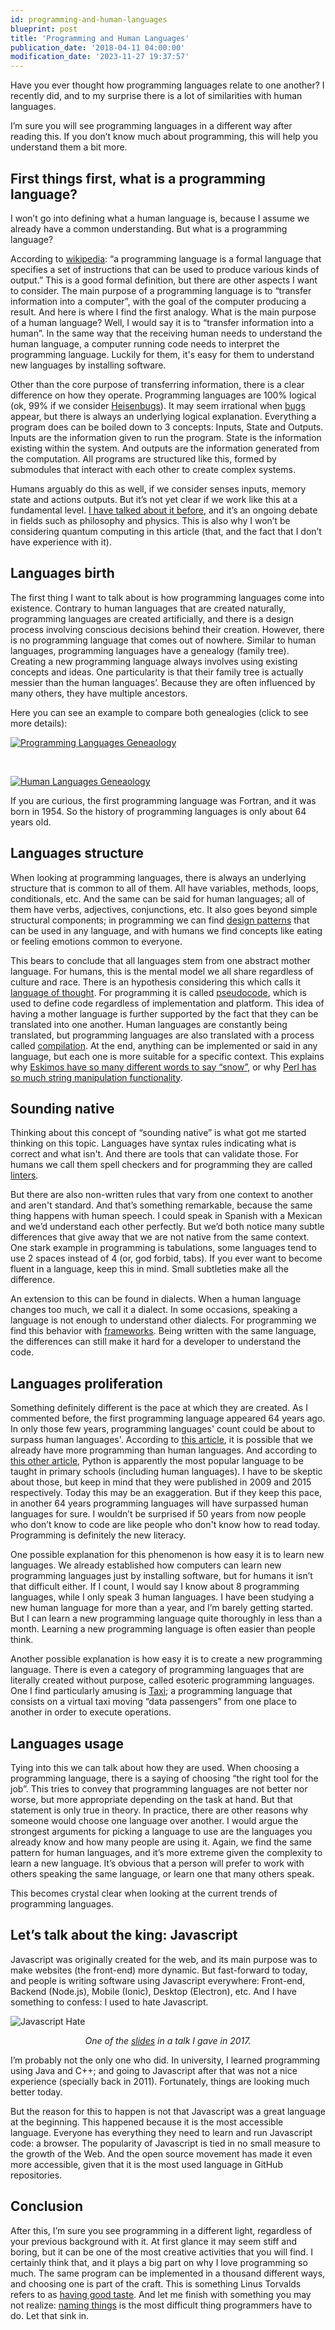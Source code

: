```yaml
---
id: programming-and-human-languages
blueprint: post
title: 'Programming and Human Languages'
publication_date: '2018-04-11 04:00:00'
modification_date: '2023-11-27 19:37:57'
---
```


Have you ever thought how programming languages relate to one another? I recently did, and to my surprise there is a lot of similarities with human languages.

I’m sure you will see programming languages in a different way after reading this. If you don’t know much about programming, this will help you understand them a bit more.

## First things first, what is a programming language?

I won’t go into defining what a human language is, because I assume we already have a common understanding. But what is a programming language?

According to [wikipedia](https://en.wikipedia.org/wiki/Programming_language): “a programming language is a formal language that specifies a set of instructions that can be used to produce various kinds of output.” This is a good formal definition, but there are other aspects I want to consider. The main purpose of a programming language is to “transfer information into a computer”, with the goal of the computer producing a result. And here is where I find the first analogy. What is the main purpose of a human language? Well, I would say it is to “transfer information into a human”. In the same way that the receiving human needs to understand the human language, a computer running code needs to interpret the programming language. Luckily for them, it's easy for them to understand new languages by installing software.

Other than the core purpose of transferring information, there is a clear difference on how they operate. Programming languages are 100% logical (ok, 99% if we consider [Heisenbugs](https://en.wikipedia.org/wiki/Heisenbug)). It may seem irrational when [bugs](https://en.wikipedia.org/wiki/Software_bug) appear, but there is always an underlying logical explanation. Everything a program does can be boiled down to 3 concepts: Inputs, State and Outputs. Inputs are the information given to run the program. State is the information existing within the system. And outputs are the information generated from the computation. All programs are structured like this, formed by submodules that interact with each other to create complex systems.

Humans arguably do this as well, if we consider senses inputs, memory state and actions outputs. But it’s not yet clear if we work like this at a fundamental level. [I have talked about it before](https://noeldemartin.com/posts/let-s-agree-to-disagree), and it’s an ongoing debate in fields such as philosophy and physics. This is also why I won’t be considering quantum computing in this article (that, and the fact that I don’t have experience with it).

## Languages birth

The first thing I want to talk about is how programming languages come into existence. Contrary to human languages that are created naturally, programming languages are created artificially, and there is a design process involving conscious decisions behind their creation. However, there is no programming language that comes out of nowhere. Similar to human languages, programming languages have a genealogy (family tree). Creating a new programming language always involves using existing concepts and ideas. One particularity is that their family tree is actually messier than the human languages’. Because they are often influenced by many others, they have multiple ancestors.

Here you can see an example to compare both genealogies (click to see more details):

<div class="flex flex-col items-center justify-center md:flex-row">

[![Programming Languages Geneaology](/img/blog/ProgrammingLanguagesGeneaology.jpg)](http://rigaux.org/language-study/diagram.html)

&nbsp;
&nbsp;
&nbsp;

[![Human Languages Geneaology](/img/blog/HumanLanguagesGeneaology.jpg)](http://sssscomic.com/comic.php?page=196)

</div>

If you are curious, the first programming language was Fortran, and it was born in 1954. So the history of programming languages is only about 64 years old.

## Languages structure

When looking at programming languages, there is always an underlying structure that is common to all of them. All have variables, methods, loops, conditionals, etc. And the same can be said for human languages; all of them have verbs, adjectives, conjunctions, etc. It also goes beyond simple structural components; in programming we can find [design patterns](https://en.wikipedia.org/wiki/Design_pattern) that can be used in any language, and with humans we find concepts like eating or feeling emotions common to everyone.

This bears to conclude that all languages stem from one abstract mother language. For humans, this is the mental model we all share regardless of culture and race. There is an hypothesis considering this which calls it [language of thought](https://en.wikipedia.org/wiki/Language_of_thought_hypothesis). For programming it is called [pseudocode](https://en.wikipedia.org/wiki/Pseudocode), which is used to define code regardless of implementation and platform. This idea of having a mother language is further supported by the fact that they can be translated into one another. Human languages are constantly being translated, but programming languages are also translated with a process called [compilation](https://en.wikipedia.org/wiki/Compiler). At the end, anything can be implemented or said in any language, but each one is more suitable for a specific context. This explains why [Eskimos have so many different words to say “snow”](https://en.wikipedia.org/wiki/Eskimo_words_for_snow), or why [Perl has so much string manipulation functionality](https://stackoverflow.com/questions/1490745/why-is-perl-the-best-choice-for-most-string-manipulation-tasks).

## Sounding native

Thinking about this concept of “sounding native” is what got me started thinking on this topic. Languages have syntax rules indicating what is correct and what isn't. And there are tools that can validate those. For humans we call them spell checkers and for programming they are called [linters](https://en.wikipedia.org/wiki/Lint_%28software%29).

But there are also non-written rules that vary from one context to another and aren't standard. And that’s something remarkable, because the same thing happens with human speech. I could speak in Spanish with a Mexican and we’d understand each other perfectly. But we’d both notice many subtle differences that give away that we are not native from the same context. One stark example in programming is tabulations, some languages tend to use 2 spaces instead of 4 (or, god forbid, tabs). If you ever want to become fluent in a language, keep this in mind. Small subtleties make all the difference.

An extension to this can be found in dialects. When a human language changes too much, we call it a dialect. In some occasions, speaking a language is not enough to understand other dialects. For programming we find this behavior with [frameworks](https://en.wikipedia.org/wiki/Software_framework). Being written with the same language, the differences can still make it hard for a developer to understand the code.

## Languages proliferation

Something definitely different is the pace at which they are created. As I commented before, the first programming language appeared 64 years ago. In only those few years, programming languages' count could be about to surpass human languages'. According to [this article](http://languagelog.ldc.upenn.edu/nll/?p=1467), it is possible that we already have more programming than human languages. And according to [this other article](http://www.ocadogroup.com/news-and-media/news-centre/2015/20150901python.aspx), Python is apparently the most popular language to be taught in primary schools (including human languages). I have to be skeptic about those, but keep in mind that they were published in 2009 and 2015 respectively. Today this may be an exaggeration. But if they keep this pace, in another 64 years programming languages will have surpassed human languages for sure. I wouldn’t be surprised if 50 years from now people who don’t know to code are like people who don't know how to read today. Programming is definitely the new literacy.

One possible explanation for this phenomenon is how easy it is to learn new languages. We already established how computers can learn new programming languages just by installing software, but for humans it isn’t that difficult either. If I count, I would say I know about 8 programming languages, while I only speak 3 human languages. I have been studying a new human language for more than a year, and I’m barely getting started. But I can learn a new programming language quite thoroughly in less than a month. Learning a new programming language is often easier than people think.

Another possible explanation is how easy it is to create a new programming language. There is even a category of programming languages that are literally created without purpose, called esoteric programming languages. One I find particularly amusing is [Taxi](https://esolangs.org/wiki/Taxi); a programming language that consists on a virtual taxi moving “data passengers” from one place to another in order to execute operations.

## Languages usage

Tying into this we can talk about how they are used. When choosing a programming language, there is a saying of choosing “the right tool for the job”. This tries to convey that programming languages are not better nor worse, but more appropriate depending on the task at hand. But that statement is only true in theory. In practice, there are other reasons why someone would choose one language over another. I would argue the strongest arguments for picking a language to use are the languages you already know and how many people are using it. Again, we find the same pattern for human languages, and it’s more extreme given the complexity to learn a new language. It’s obvious that a person will prefer to work with others speaking the same language, or learn one that many others speak.

This becomes crystal clear when looking at the current trends of programming languages.

## Let’s talk about the king: Javascript

Javascript was originally created for the web, and its main purpose was to make websites (the front-end) more dynamic. But fast-forward to today, and people is writing software using Javascript everywhere: Front-end, Backend (Node.js), Mobile (Ionic), Desktop (Electron), etc. And I have something to confess: I used to hate Javascript.

![Javascript Hate](/img/blog/JavascriptHate.jpg)

<p style="text-align:center"><i>One of the <a href="https://www.slideshare.net/NoelDeMartinFernande/awesome-tools-2017" target="_blank">slides</a> in a talk I gave in 2017.</i></p>

I’m probably not the only one who did. In university, I learned programming using Java and C++; and going to Javascript after that was not a nice experience (specially back in 2011). Fortunately, things are looking much better today.

But the reason for this to happen is not that Javascript was a great language at the beginning. This happened because it is the most accessible language. Everyone has everything they need to learn and run Javascript code: a browser. The popularity of Javascript is tied in no small measure to the growth of the Web. And the open source movement has made it even more accessible, given that it is the most used language in GitHub repositories.

## Conclusion

After this, I’m sure you see programming in a different light, regardless of your previous background with it. At first glance it may seem stiff and boring, but it can be one of the most creative activities that you will find. I certainly think that, and it plays a big part on why I love programming so much. The same program can be implemented in a thousand different ways, and choosing one is part of the craft. This is something Linus Torvalds refers to as [having good taste](https://youtu.be/o8NPllzkFhE?t=14m20s). And let me finish with something you may not realize: [naming things](https://duckduckgo.com/?q=naming+things+in+programming) is the most difficult thing programmers have to do. Let that sink in.
